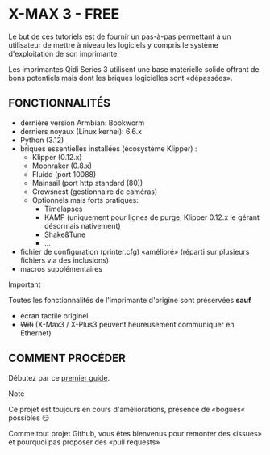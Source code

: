 # X-MAX 3 - FREE

Le but de ces tutoriels est de fournir un pas-à-pas permettant à un utilisateur de mettre à niveau les logiciels y compris le système d'exploitation de son imprimante.

Les imprimantes Qidi Series 3 utilisent une base matérielle solide offrant de bons potentiels mais dont les briques logicielles sont «dépassées».

## FONCTIONNALITÉS

- dernière version Armbian: Bookworm
- derniers noyaux (Linux kernel): 6.6.x
- Python (3.12)
- briques essentielles installées (écosystème Klipper) :
  - Klipper (0.12.x)
  - Moonraker (0.8.x)
  - Fluidd (port 10088)
  - Mainsail (port http standard (80))
  - Crowsnest (gestionnaire de caméras)
  - Optionnels mais forts pratiques:
    - Timelapses
    - KAMP (uniquement pour lignes de purge, Klipper 0.12.x le gérant désormais nativement)
    - Shake&Tune
    - …
- fichier de configuration (printer.cfg) «amélioré» (réparti sur plusieurs fichiers via des inclusions)
- macros supplémentaires

> [!IMPORTANT]
>
> Toutes les fonctionnalités de l'imprimante d'origine sont préservées **sauf**
> - écran tactile originel
> - ~~Wifi~~ (X-Max3 / X-Plus3 peuvent heureusement communiquer en Ethernet)

## COMMENT PROCÉDER

Débutez par ce [premier guide](./Mise-a-jour/installation-OS.md).

> [!NOTE]
> Ce projet est toujours en cours d'améliorations, présence de «bogues« possibles 😏
> 
> Comme tout projet Github, vous êtes bienvenus pour remonter des «issues» et pourquoi pas proposer des «pull requests»
> 



